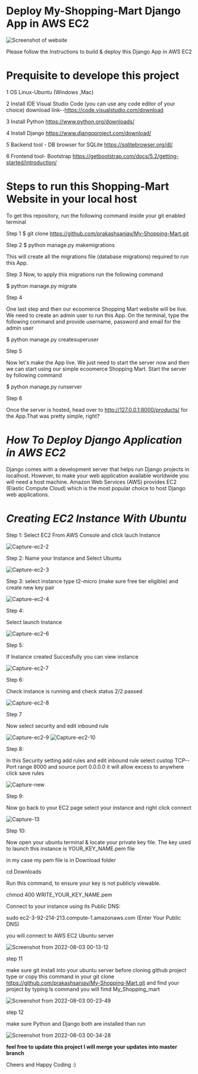 # **Deploy My-Shopping-Mart Django App in AWS EC2**

![Screenshot of website](https://user-images.githubusercontent.com/23288656/182156472-9d88340d-b471-4462-bb16-e2dc0301aacc.png)


Please follow the Instructions to build & deploy this Django App in AWS EC2 

# **Prequisite to develope this project**

1 OS Linux-Ubuntu (Windows ,Mac)

2 Install IDE Visual Studio Code (you can use any code editor of your choice)
 download link--https://code.visualstudio.com/download

3 Install Python 
https://www.python.org/downloads/

4 Install Django 
https://www.djangoproject.com/download/

5 Backend tool - DB browser for SQLite
https://sqlitebrowser.org/dl/

6 Frontend tool- Bootstrap 
https://getbootstrap.com/docs/5.2/getting-started/introduction/

# **Steps to run this Shopping-Mart Website in your local host**

To get this repository, run the following command inside your git enabled terminal

Step 1
$ git clone https://github.com/prakashsanjay/My-Shopping-Mart.git

Step 2
$ python manage.py makemigrations

This will create all the migrations file (database migrations) required to run this App.

Step 3
Now, to apply this migrations run the following command

$ python manage.py migrate


Step 4

One last step and then our ecoomerce Shopping Mart website will be live. We need to create an admin user to run this App. On the terminal, type the following command and provide username, password and email for the admin user

$ python manage.py createsuperuser

Step 5

 Now let's make the App live. We just need to start the server now and then we can start using our simple ecoomerce Shopping Mart. Start the server by following command

$ python manage.py runserver

Step 6 

Once the server is hosted, head over to http://127.0.0.1:8000/products/ for the App.That was pretty simple, right?


 # *How To Deploy Django Application in AWS EC2*

Django comes with a development server that helps run Django projects in localhost. However, to make your web application available worldwide you will need a host machine. Amazon Web Services (AWS) provides EC2 (Elastic Compute Cloud) which is the most popular choice to host Django web applications.

# *Creating EC2 Instance With Ubuntu*

Step 1: Select EC2 From AWS Console and click lauch Instance

![Capture-ec2-2](https://user-images.githubusercontent.com/23288656/182432809-b2c4a14f-a482-4cc9-97b9-8cfd0e014f89.PNG)

Step 2: Name your Instance and Select Ubuntu 

![Capture-ec2-3](https://user-images.githubusercontent.com/23288656/182433167-3611baa9-7236-4854-9440-f29134f62408.PNG)


Step 3: 
select instance type t2-micro (make sure free tier eligible) and create new key pair

![Capture-ec2-4](https://user-images.githubusercontent.com/23288656/182433574-8191cd03-e577-4c13-ac09-75e749b2744c.PNG)


Step 4:

Select launch Instance

![Capture-ec2-6](https://user-images.githubusercontent.com/23288656/182440307-66b4b40d-a53d-46a3-bfc9-c9cfb179bd75.PNG)


Step 5:

If Instance created Succesfully you can view instance

![Capture-ec2-7](https://user-images.githubusercontent.com/23288656/182440371-c9e02e5b-a3da-42c8-ae1f-aae8f8a4a189.PNG)


Step 6:

Check instance is running and check status 2/2 passed

![Capture-ec2-8](https://user-images.githubusercontent.com/23288656/182440406-d67af11a-9951-4dd9-aae5-7860c8e67869.PNG)

Step 7

Now select security and edit inbound rule

![Capture-ec2-9](https://user-images.githubusercontent.com/23288656/182440992-29a1a169-7dc1-45ba-a99c-8043f08078ac.PNG)
![Capture-ec2-10](https://user-images.githubusercontent.com/23288656/182441324-68cd4780-4356-43e7-b7d2-598b2ed90e09.PNG)

Step 8:

In this Security setting add rules and edit inbound rule select custop TCP--Port range 8000 and source 
port 0.0.0.0 it will allow excess to anywhere click save rules

![Capture-new](https://user-images.githubusercontent.com/23288656/182441867-7c75cee1-d55b-4d72-b854-905716d1db83.PNG)

Step 9:

Now go back to your EC2 page select your instance and right click connect

![Capture-13](https://user-images.githubusercontent.com/23288656/182442973-35df0f2f-ac7f-40bd-8135-733083559df1.PNG)

Step 10:

  Now open your ubuntu terminal & locate your private key file. The key used to launch this instance is YOUR_KEY_NAME.pem file

 in my case my pem file is in Download folder
  
  cd Downloads
  
  Run this command, to ensure your key is not publicly viewable.
  
  chmod 400 WRITE_YOUR_KEY_NAME.pem
  
  Connect to your instance using its Public DNS:
  
  sudo ec2-3-92-214-213.compute-1.amazonaws.com (Enter Your Public DNS)
  
   you will connect to AWS EC2 Ubuntu server
  
  ![Screenshot from 2022-08-03 00-13-12](https://user-images.githubusercontent.com/23288656/182450782-e771faa2-be52-40c9-868c-858db27a3ce0.png)

  
  step 11
  
  make sure git install into your ubuntu server before cloning github project type or copy this command in your git clone https://github.com/prakashsanjay/My-Shopping-Mart.git and find your project by typing ls command you will fimd My_Shopping_mart
  
  ![Screenshot from 2022-08-03 00-23-49](https://user-images.githubusercontent.com/23288656/182451942-323f931c-cab5-4840-8f44-d47de16b71e6.png)
  
  step 12 
  
  make sure Python and Django both are installed than run 

![Screenshot from 2022-08-03 00-34-28](https://user-images.githubusercontent.com/23288656/182453583-0ec29eef-0366-4ab4-b583-1f0b0d71d5d4.png)




  
  
   
  
  










**feel free to update this project I will merge your updates into master branch**



Cheers and Happy Coding :)






